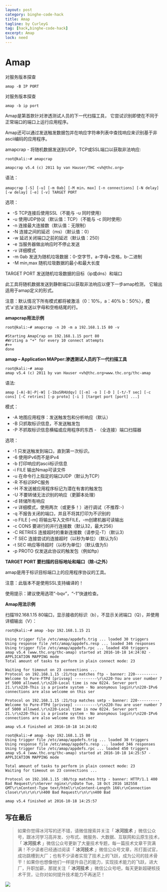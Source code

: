```yaml
---
layout: post
category: binghe-code-hack
title: Amap
tagline: by CurleyG
tag: [hack,binghe-code-hack]
excerpt: Amap
lock: need
---
```


# Amap

对服务版本探查

```
amap -B IP PORT
```

对服务版本探查

```
amap -b ip port
```

Amap是第首款针对渗透测试人员的下一代扫描工具， 它尝试识别即使在不同于正常端口的端口上运行应用程序。

Amap还可以通过发送触发数据包并在响应字符串列表中查找响应来识别基于非ascii编码的应用程序。

amapcrap - 将随机数据发送到UDP，TCP或SSL端口以获取非法响应:

```
root@kali:~# amapcrap

amapcrap v5.4 (c) 2011 by van Hauser/THC <vh@thc.org>
```

语法：

```
amapcrap [-S] [-u] [-m 0ab] [-M min，max] [-n connections] [-N delay] [-w delay] [-e] [-v] TARGET PORT
```

选项：

- -S TCP连接后使用SSL（不能与 -u 同时使用）
- -u 使用UDP协议（默认值：TCP）（不能与 -c 同时使用）
- -n 连接最大连接数（默认值：无限制）
- -N 连接之间的延迟（ms）（默认值：0）
- -w 延迟关闭端口之前的延迟（默认值：250）
- -e 当服务器做出响应时不停止发送
- -v 详细模式
- -m 0ab 发送为随机垃圾数据：0-空字节，a-字母+空格，b-二进制
- -M min,max 随机垃圾数据的最小和最大长度

TARGET PORT 发送随机垃圾数据的目标（ip或dns）和端口

此工具将随机数据发送到静默端口以获取非法响应以便下一步amap检测， 它输出适用于amap定义的形式。

注意：默认情况下所有模式都将被激活（0：10%，a：40% b：50%），模式'a'总是发送以字母和空格结尾的行。

**amapcrap用法示例**

```
root@kali:~# amapcrap -n 20 -m a 192.168.1.15 80 -v

#Starting AmapCrap on 192.168.1.15 port 80
#Writing a "+" for every 10 connect attempts
#++
done
```

**amap – Application MAPper:渗透测试人员的下一代扫描工具**

```
root@kali:~# amap
amap v5.4 (c) 2011 by van Hauser <vh@thc.org>www.thc.org/thc-amap
```

语法: 

```
amap [-A|-B|-P|-W] [-1buSRHUdqv] [[-m] -o ] [-D ] [-t/-T sec] [-c cons] [-C retries] [-p proto] [-i ] [target port [port] ...]
```

模式：

- -A 地图应用程序：发送触发包和分析响应（默认）
- -B 只抓取标识信息，不发送触发包
- -P 不抓取标识信息横幅或应用程序的东西 - （全连接）端口扫描器

选项：

- -1 只发送触发到端口，直到第一次标识。
- -6 使用IPv6而不是IPv4
- -b 打印响应的ascii标识信息
- -i FILE 输出Nmap可读文件
- -u 在命令行上指定的端口UDP（默认为TCP）
- -R 不标识RPC服务
- -H 不发送被应用程序标记为潜在有害的触发包
- -U 不要转储无法识别的响应（更脚本处理）
- -d 转储所有响应
- -v 详细模式，使用两次（或更多！）进行调试（不推荐:-)
- -q 不报告关闭的端口，并且不将其打印为不识别的
- -o FILE [-m] 将输出写入文件FILE，-m创建机器可读输出
- -c CONS 要进行的并行连接数（默认32，最大256）
- -C RETRIES 连接超时的重新连接数（请参见-T）（默认3）
- -T SEC 连接尝试的连接超时（以秒为单位）（默认为5）
- -t SEC 响应等待超时（以秒为单位）（默认值为5）
- -p PROTO 仅发送此协议的触发包（例如ftp）

**TARGET PORT 要扫描的目标地址和端口（除-i之外）**

amap是用于标识目标端口上的应用程序协议的工具。

注意：此版本不是使用SSL支持编译的！

使用提示：建议使用选项“-bqv”，“-1”快速检查。

**Amap用法示例**

扫描192.168.1.15 80端口，显示接收的标识（b），不显示关闭端口（Q），并使用详细输出（V）：

```
root@kali:~# amap -bqv 192.168.1.15 21

Using trigger file /etc/amap/appdefs.trig ... loaded 30 triggers
Using response file /etc/amap/appdefs.resp ... loaded 346 responses
Using trigger file /etc/amap/appdefs.rpc ... loaded 450 triggers
amap v5.4 (www.thc.org/thc-amap) started at 2016-10-18 14:24:02 - APPLICATION MAPPING mode
Total amount of tasks to perform in plain connect mode: 23

Waiting for timeout on 23 connections ...
Protocol on 192.168.1.15 :21/tcp matches ftp - banner: 220---------- Welcome to Pure-FTPd [privsep] ----------\r\n220-You are user number 7 of 5000 allowed.\r\n220-Local time is now 0224. Server port 21.\r\n220-This is a private system - No anonymous login\r\n220-IPv6 connections are also welcome on this ser

Protocol on 192.168.1.15 :21/tcp matches smtp - banner: 220---------- Welcome to Pure-FTPd [privsep] ----------\r\n220-You are user number 7 of 5000 allowed.\r\n220-Local time is now 0224. Server port 21.\r\n220-This is a private system - No anonymous login\r\n220-IPv6 connections are also welcome on this ser

amap v5.4 finished at 2016-10-18 14:24:02

root@kali:~# amap -bqv 192.168.1.15 80
Using trigger file /etc/amap/appdefs.trig ... loaded 30 triggers
Using response file /etc/amap/appdefs.resp ... loaded 346 responses
Using trigger file /etc/amap/appdefs.rpc ... loaded 450 triggers
amap v5.4 (www.thc.org/thc-amap) started at 2016-10-18 14:25:57 - APPLICATION MAPPING mode

Total amount of tasks to perform in plain connect mode: 23
Waiting for timeout on 23 connections ...

Protocol on 192.168.1.15 :80/tcp matches http - banner: HTTP/1.1 400 Bad Request\r\nServer nginx\r\nDate Tue, 18 Oct 2016 182558 GMT\r\nContent-Type text/html\r\nContent-Length 166\r\nConnection close\r\n\r\n\r\n400 Bad Request\r\n\r\n400 Bad

amap v5.4 finished at 2016-10-18 14:25:57
```


## 写在最后

> 如果你觉得冰河写的还不错，请微信搜索并关注「 **冰河技术** 」微信公众号，跟冰河学习高并发、分布式、微服务、大数据、互联网和云原生技术，「 **冰河技术** 」微信公众号更新了大量技术专题，每一篇技术文章干货满满！不少读者已经通过阅读「 **冰河技术** 」微信公众号文章，吊打面试官，成功跳槽到大厂；也有不少读者实现了技术上的飞跃，成为公司的技术骨干！如果你也想像他们一样提升自己的能力，实现技术能力的飞跃，进大厂，升职加薪，那就关注「 **冰河技术** 」微信公众号吧，每天更新超硬核技术干货，让你对如何提升技术能力不再迷茫！


![](https://img-blog.csdnimg.cn/20200906013715889.png)

